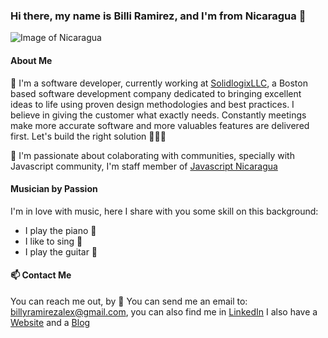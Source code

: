 ### Hi there, my name is Billi Ramirez, and I'm from Nicaragua 👋

![Image of Nicaragua](https://res.cloudinary.com/billiramirez/image/upload/v1596340685/IMG_20200726_164644-01_jo81wo.jpg)

#### About Me


🔭 I'm a software developer, currently working at [SolidlogixLLC](http://solidlogix.com/), a Boston based software development company dedicated to bringing excellent ideas to life using proven design methodologies and best practices. 
I believe in giving the customer what exactly needs. Constantly meetings make more accurate software and more valuables features are delivered first. Let's build the right solution 👨🏻‍💻


👯 I'm passionate about colaborating with communities, specially with Javascript community, I'm staff member of [Javascript Nicaragua](https://ni.js.org/)


#### Musician by Passion


I'm in love with music, here I share with you some skill on this background:
- I play the piano 🎹
- I like to sing 🎤 
- I play the guitar 🎸

#### 📫 Contact Me

You can reach me out, by 
📧 You can send me an email to: [billyramirezalex@gmail.com](billyramirezalex@gmal.com), you can also find me in [LinkedIn](https://www.linkedin.com/in/billiramirez/)
I also have a [Website](https://www.billiramirez.dev/) and a [Blog](https://blog.billiramirez.dev/)
